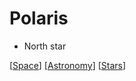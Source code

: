 # Polaris

- North star

[[Space]] [[Astronomy]] [[Stars]]

[//begin]: # "Autogenerated link references for markdown compatibility"
[Space]: space "Space"
[Astronomy]: astronomy "Astronomy"
[Stars]: stars "Stars"
[//end]: # "Autogenerated link references"